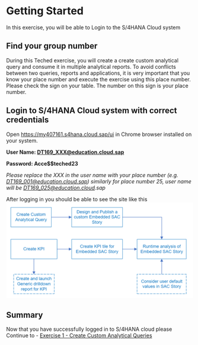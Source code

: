 # Getting Started

In this exercise, you will be able to Login to the S/4HANA Cloud system

## Find your group number

During this Teched exercise, you will create a create custom analytical query and consume it in multiple analytical reports. To avoid conflicts between two queries, reports and applications, it is very important that you know your place number and execute the exercise using this place number. Please check the sign on your table. The number on this sign is your place number.

## Login to S/4HANA Cloud system with correct credentials

Open https://my407161.s4hana.cloud.sap/ui in Chrome browser installed on your system.




**User Name: DT169_XXX@education.cloud.sap**

**Password: Acce$$teched23**

_Please replace the XXX in the user name with your place number (e.g. DT169_001@education.cloud.sap)
similarly for place number 25, user name will be DT169_025@education.cloud.sap_


After logging in you should be able to see the site like this
![image](https://github.com/SAP-samples/teched2023-DT169/blob/main/exercises/ex0/images/Creation%20flow.png)


## Summary

Now that you have successfully logged in to S/4HANA cloud please
Continue to - [Exercise 1 - Create Custom Analytical Queries](../ex1/README.md)
